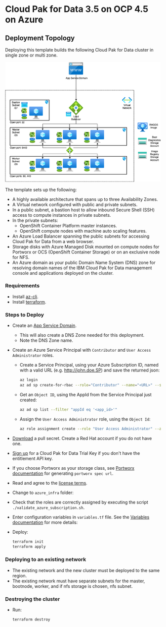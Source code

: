 # Cloud Pak for Data 3.5 on OCP 4.5 on Azure

## Deployment Topology

Deploying this template builds the following Cloud Pak for Data cluster in single zone or multi zone.

![Alt text](images/AzureCPD-Arch.png)

The template sets up the following:
- A highly available architecture that spans up to three Availability Zones.
- A Virtual network configured with public and private subnets.
-  In a public subnet, a bastion host to allow inbound Secure Shell (SSH) access to compute instances in private subnets.
-	In the private subnets:
    * OpenShift Container Platform master instances.
    * OpenShift compute nodes with machine auto scaling features.
- An Azure Load Balancer spanning the public subnets for accessing Cloud Pak for Data from a web browser.
- Storage disks with Azure Managed Disk mounted on compute nodes for Portworx or OCS (OpenShift Container Storage) or on an exclusive node for NFS.
- An Azure domain as your public Domain Name System (DNS) zone for resolving domain names of the IBM Cloud Pak for Data management console and applications deployed on the cluster.

### Requirements

* Install [az-cli](https://docs.microsoft.com/en-us/cli/azure/install-azure-cli?view=azure-cli-latest).
* Install [terraform](https://learn.hashicorp.com/terraform/getting-started/install.html).


### Steps to Deploy

* Create an [App Service Domain](https://portal.azure.com/#create/Microsoft.Domain).
  * This will also create a DNS Zone needed for this deployment.
  * Note the DNS Zone name.
* Create an Azure Service Principal with `Contributor` and `User Access Administrator` roles.
  * Create a Service Principal, using your Azure Subscription ID, named with a valid URL (e.g. http://john.doe.SP) and save the returned json:
    ```bash
    az login
    az ad sp create-for-rbac --role="Contributor" --name="<URL>" --scopes="/subscriptions/<subscription_id>"
    ```
  * Get an `Object ID`, using the AppId from the Service Principal just created:
    ```bash
    az ad sp list --filter "appId eq '<app_id>'"
    ```
  * Assign the `User Access Administrator` role, using the `Object Id`:
    ```bash
    az role assignment create --role "User Access Administrator" --assignee-object-id "<object_id>"
    ```
* [Download](https://cloud.redhat.com/openshift/install/pull-secret) a pull secret. Create a Red Hat account if you do not have one.

* [Sign up](https://www.ibm.com/account/reg/us-en/signup?formid=urx-42212) for a Cloud Pak for Data Trial Key if you don't have the entitlement API key.

* If you choose Portworx as your storage class, see [Portworx documentation](PORTWORX.md) for generating `portworx spec url`. 

* Read and agree to the [license terms](https://ibm.biz/Bdq6KP).

* Change to `azure_infra` folder:

* Check that the roles are correctly assigned by executing the script `./validate_azure_subscription.sh`.
* Enter configuration variables in `variables.tf` file. See the [Variables documentation](VARIABLES.md) for more details:
* Deploy:
  ```bash
  terraform init
  terraform apply
  ```
### Deploying to an existing network
* The existing network and the new cluster must be deployed to the same region.
* The existing network must have separate subnets for the master, bootnode, worker, and if nfs storage is chosen, nfs subnet.

### Destroying the cluster

* Run:
  ```bash
  terraform destroy
  ```

